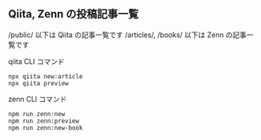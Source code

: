 ## Qiita, Zenn の投稿記事一覧

/public/ 以下は Qiita の記事一覧です
/articles/, /books/ 以下は Zenn の記事一覧です

qiita CLI コマンド

```
npx qiita new:article
npx qiita preview
```

zenn CLI コマンド

```
npm run zenn:new
npm run zenn:preview
npm run zenn:new-book
```
